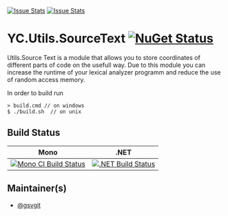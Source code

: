 [![Issue Stats](http://issuestats.com/github/YaccConstructor/YC.Utils.SourceText/badge/issue)](http://issuestats.com/github/YaccConstructor/YC.Utils.SourceText)
[![Issue Stats](http://issuestats.com/github/YaccConstructor/YC.Utils.SourceText/badge/pr)](http://issuestats.com/github/YaccConstructor/YC.Utils.SourceText)

# YC.Utils.SourceText [![NuGet Status](http://img.shields.io/nuget/v/YC.Utils.SourceText.svg?style=flat)](https://www.nuget.org/packages/YC.Utils.SourceText/)

Utils.Source Text is a module that allows you to store coordinates of different parts of code on the usefull way. 
Due to this module you can increase the runtime of your lexical analyzer programm and reduce the use of random access memory.

In order to build run 

    > build.cmd // on windows    
    $ ./build.sh  // on unix


## Build Status

Mono | .NET
---- | ----
[![Mono CI Build Status](https://img.shields.io/travis/YaccConstructor/YC.Utils.SourceText/master.svg)](https://travis-ci.org/YaccConstructor/YC.Utils.SourceText) | [![.NET Build Status](https://img.shields.io/appveyor/ci/gsvgit/yc-utils-sourcetext/master.svg)](https://ci.appveyor.com/project/gsvgit/yc-utils-sourcetext)

## Maintainer(s)

- [@gsvgit](https://github.com/gsvgit)

[Main project]:https://code.google.com/p/recursive-ascent
[Utils.SourceText documentation]:https://code.google.com/p/recursive-ascent/wiki/Source_Text_Utils
[Utils.SourceText on NuGet]:http://nuget.org/packages/YC.Utils.SourceText
